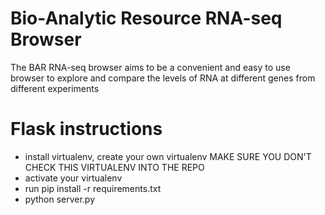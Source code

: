 # Bio-Analytic Resource RNA-seq Browser
The BAR RNA-seq browser aims to be a convenient and easy to use browser to explore and compare the levels of RNA at different genes from different experiments


# Flask instructions
- install virtualenv, create your own virtualenv
MAKE SURE YOU DON'T CHECK THIS VIRTUALENV INTO THE REPO
- activate your virtualenv
- run pip install -r requirements.txt
- python server.py
